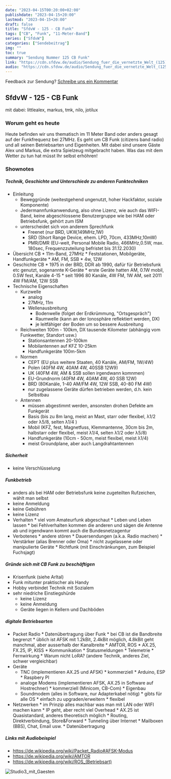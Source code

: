 ```yaml
---
date: "2023-04-15T00:20:00+02:00"
publishdate: "2023-04-15+20:00"
lastmod: "2023-04-15+20:00"
draft: false
title: "SfdvW - 125 - CB Funk"
tags: ["CB", "Funk", "11-Meter-Band"]
series: ["SfdvW"]
categories: ["Sendebeitrag"]
img: ""
toc: true
summary: "Sendung Nummer 125 CB Funk"
link: "https://cdn.sfdvw.de/audio/Sendung_fuer_die_vernetzte_Welt_(125)_2023_04_15_CB_Funk.mp3"
audio: "https://cdn.sfdvw.de/audio/Sendung_fuer_die_vernetzte_Welt_(125)_2023_04_15_CB_Funk.mp3"
---
```


<div align="center" id="example"></div>
<script src="https://cdn.podlove.org/web-player/embed.js"></script>

Feedback zur Sendung?
[Schreibe uns ein Kommentar](mailto:SfdvW@radiocorax.de)

## SfdvW - 125 - CB Funk
mit dabei: littlealex, markus, tmk, nilo, jotilux

### Worum geht es heute
Heute befinden wir uns thematisch im 11 Meter Band oder anders gesagt auf der Funkfrequenz bei 27MHz. Es geht um CB Funk (citizens band radio) und all seinen Betriebsarten und Eigenheiten. Mit dabei sind unsere Gäste Alex und Markus, die extra Spielzeug mitgebracht haben. Was das mit dem Wetter zu tun hat müsst Ihr selbst erhöhren!

### Shownotes 

##### Technik, Geschichte und Unterschiede zu anderen Funktechniken
* Einleitung
    * Beweggründe (weitestgehend ungenutzt, hoher Hackfaktor, soziale Komponente)
    * Jedermannfunkanwendung, also ohne Lizenz, wie auch das WIFI-Band, keine abgeschlossene Benutzergruppe wie bei HAM oder Betriebsfunk, gehört zum ISM
    * unterscheidet sich von anderem Sprechfunk
        * Freenet (nur BRD, UKW,149MHz,1W)
        * SRD (Short Range Device, ehem. LPD, 70cm, 433MHz,10mW)
        * PMR/DMR (EU-weit, Personal Mobile Radio, 466MHz,0.5W, max. 180sec, Frequenzzuteilung befristet bis 31.12.2030) 
* Übersicht CB
       * 11m-Band, 27MHz
       * Feststationen, Mobilgeräte, Handfunkgeräte
       * AM, FM, SSB
       * 4w, 12W
* Geschichte CB
       * 1975 in der BRD, DDR ab 1990, dafür für Betriebsfunk etc genutzt, sogenannte K-Geräte
       * erste Geräte hatten AM, 0.1W mobil, 0.5W fest, Kanäle 4-15
       * seit 1996 80 Kanäle, 4W FM, 1W AM, seit 2011 4W FM/AM, 12W SSB
* Technische Eigenschaften
     * Kurzwelle
         * analog
         * 27MHz, 11m
         * Wellenausbreitung
             * Bodenwelle (folget der Erdkrümmung, "Ortsgespräch")
             * Raumwelle (kann an der Ionosphäre reflektiert werden, DX)
             * je leitfähiger der Boden um so bessere Ausbreitung
     * Reichweiten 100m - 100km, DX tausende Kilometer (abhängig vom Funkwetter, Standort usw.)
         * Stationsantennen 20-100km
         * Mobilantennen auf KFZ 10-25km
         * Handfunkgeräte 100m-5km
     * Normen
         * CEPT (EU plus weitere Staaten, 40 Kanäle, AM/FM, 1W/4W)
         * Polen (40FM 4W, 40AM 4W, 40SSB 12W9)
         * UK (40FM 4W, AM & SSB sollen irgendwann komnmen)
         * EU-Grundnorm (40FM 4W, 40AM 4W, 40 SSB 12W)
         * BRD (80Kanäle, 1-40 AM/FM 4W, 12W SSB, 40-80 FM 4W)
         * nur zugelassene Geräte dürfen betrieben werden, d.h. kein Selbstbau
     * Antennen
         * müssen abgestimmt werden, ansonsten drohen Defekte am Funkgerät
         * Basis (bis zu 8m lang, meist an Mast, starr oder flexibel, λ1/2 oder λ5/8, selten λ1/4 )
         * Mobil (KFZ, fest, Magnetfuss, Klemmantenne, 30cm bis 2m, halbstarr oder flexibel, meist λ1/4, selten λ1/2 oder λ5/8) 
         * Handfunkgeräte (10cm - 50cm, meist flexibel, meist λ1/4)
         * meist Groundplane, aber auch Langdrahtantennen
             
##### Sicherheit
* keine Verschlüsselung

##### Funkbetrieb
* anders als bei HAM oder Betriebsfunk keine zugeteilten Rufzeichen, wählt man selbst
* keine Anmeldung
* keine Gebühren
* keine Lizenz
* Verhalten
       * viel vom Amateurfunk abgeschaut
       * Leben und Leben lassen
       * bei Fehlverhalten kommen die anderen und sägen die Antenne ab und irgendwann kommt auch die Bundesnetzagentur
* Verbotenes
       * andere stören
       * Dauersendungen (a.k.a. Radio machen)
       * Verstärker (alias Brenner oder Oma)
       * nicht zugelassene oder manipulierte Geräte
       * Richtfunk (mit Einschränkungen, zum Beispiel Fuchsjagt)

##### Gründe sich mit CB Funk zu beschäftigen
* Krisenfunk (siehe Arltal)
* Funk mitunter praktischer als Handy
* Hobby verbindet Technik mit Sozialem
* sehr niedriche Einstiegshürde
     * keine Lizenz
     * keine Anmeldung
     * Geräte liegen in Kellern und Dachböden

##### digitale Betriebsarten
* Packet Radio
      * Datenübertragung über Funk
      * bei CB ist die Bandbreite begrenzt
      * üblich ist AFSK mit 1.2kBit, 2.4kBit möglich, 4.8kBit geht manchmal, aber ausserhalb der Kanalbreite
           * AMTOR, ROS
           * AX.25, FX.25, IP, KISS
           * Kommunikation
           * Statusmeldungen
           * Telemetrie
           * Fernwirkung
           * Warum nicht LoRA? (andere Technik, anderes Ziel, schwer vergleichbar)
* Geräte
     * TNC (implementieren AX.25 und AFSK)
           * kommerziell
           * Arduino, ESP
           * Raspbery PI
     * analoge Modems (implementieren AFSK, AX.25 in Software auf Hostrechner)
           * kommerziell (Minicom, CB-Com)
           * Eigenbau 
     * Soundmodem (alles in Software, nur Adapterkabel nötig)
           * gibts für alle OS
           * einfach zu upgraden/erweitern
           * flexibel
* Netzwerken
      * im Prinzip alles machbar was man mit LAN oder WIFI machen kann
      * IP geht, aber recht viel Overhead
      * AX.25 ist Quasistandard, anderes theoretisch möglich
      * Routing, Direktverbindung, Store&Forward
      * Tunneling über Internet
      * Mailboxen (BBS), Chat, Email usw.
      * Datenübertragung

##### Links mit Audiobeispiel
* https://de.wikipedia.org/wiki/Packet_Radio#AFSK-Modus
* https://de.wikipedia.org/wiki/AMTOR
* https://de.wikipedia.org/wiki/ROS_(Betriebsart)


![Studio3_mit_Gaesten](https://cdn.sfdvw.de/audio/Sendung_fuer_die_vernetzte_Welt_(125)_2023_04_15_CB_Funk.jpg)


<script>
  podlovePlayer('#example', '/blog/sfdvw125.json');
</script>
